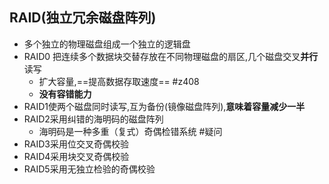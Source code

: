 ## RAID(独立冗余磁盘阵列)
- 多个独立的物理磁盘组成一个独立的逻辑盘
- RAID0 把连续多个数据块交替存放在不同物理磁盘的扇区,几个磁盘交叉**并行**读写
	- 扩大容量,==提高数据存取速度== #z408 
	- **没有容错能力**
- RAID1使两个磁盘同时读写,互为备份(镜像磁盘阵列),**意味着容量减少一半**
- RAID2采用纠错的海明码的磁盘阵列
	- 海明码是一种多重（复式）奇偶检错系统 #疑问 
- RAID3采用位交叉奇偶校验
- RAID4采用块交叉奇偶校验
- RAID5采用无独立检验的奇偶校验